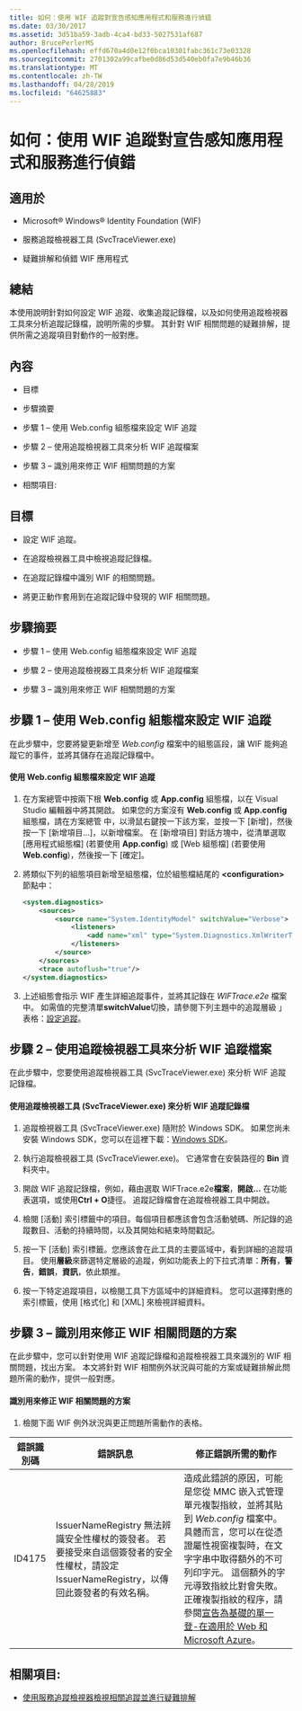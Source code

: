 ```yaml
---
title: 如何：使用 WIF 追蹤對宣告感知應用程式和服務進行偵錯
ms.date: 03/30/2017
ms.assetid: 3d51ba59-3adb-4ca4-bd33-5027531af687
author: BrucePerlerMS
ms.openlocfilehash: effd670a4d0e12f0bca10301fabc361c73e03328
ms.sourcegitcommit: 2701302a99cafbe0d86d53d540eb0fa7e9b46b36
ms.translationtype: MT
ms.contentlocale: zh-TW
ms.lasthandoff: 04/28/2019
ms.locfileid: "64625883"
---
```

# <a name="how-to-debug-claims-aware-applications-and-services-using-wif-tracing"></a>如何：使用 WIF 追蹤對宣告感知應用程式和服務進行偵錯
## <a name="applies-to"></a>適用於  
  
- Microsoft® Windows® Identity Foundation (WIF)  
  
- 服務追蹤檢視器工具 (SvcTraceViewer.exe)  
  
- 疑難排解和偵錯 WIF 應用程式  
  
## <a name="summary"></a>總結  
 本使用說明針對如何設定 WIF 追蹤、收集追蹤記錄檔，以及如何使用追蹤檢視器工具來分析追蹤記錄檔，說明所需的步驟。 其針對 WIF 相關問題的疑難排解，提供所需之追蹤項目對動作的一般對應。  
  
## <a name="contents"></a>內容  
  
- 目標  
  
- 步驟摘要  
  
- 步驟 1 – 使用 Web.config 組態檔來設定 WIF 追蹤  
  
- 步驟 2 – 使用追蹤檢視器工具來分析 WIF 追蹤檔案  
  
- 步驟 3 – 識別用來修正 WIF 相關問題的方案  
  
- 相關項目:  
  
## <a name="objectives"></a>目標  
  
- 設定 WIF 追蹤。  
  
- 在追蹤檢視器工具中檢視追蹤記錄檔。  
  
- 在追蹤記錄檔中識別 WIF 的相關問題。  
  
- 將更正動作套用到在追蹤記錄中發現的 WIF 相關問題。  
  
## <a name="summary-of-steps"></a>步驟摘要  
  
- 步驟 1 – 使用 Web.config 組態檔來設定 WIF 追蹤  
  
- 步驟 2 – 使用追蹤檢視器工具來分析 WIF 追蹤檔案  
  
- 步驟 3 – 識別用來修正 WIF 相關問題的方案  
  
## <a name="step-1--configure-wif-tracing-using-webconfig-configuration-file"></a>步驟 1 – 使用 Web.config 組態檔來設定 WIF 追蹤  
 在此步驟中，您要將變更新增至 *Web.config* 檔案中的組態區段，讓 WIF 能夠追蹤它的事件，並將其儲存在追蹤記錄檔中。  
  
#### <a name="to-configure-wif-tracing-using-webconfig-configuration-file"></a>使用 Web.config 組態檔來設定 WIF 追蹤  
  
1. 在方案總管中按兩下根 **Web.config** 或 **App.config** 組態檔，以在 Visual Studio 編輯器中將其開啟。 如果您的方案沒有 **Web.config** 或 **App.config** 組態檔，請在方案總管 中，以滑鼠右鍵按一下該方案，並按一下 [新增]，然後按一下 [新增項目...]，以新增檔案。 在 [新增項目] 對話方塊中，從清單選取 [應用程式組態檔] (若要使用 **App.config**) 或 [Web 組態檔] (若要使用 **Web.config**)，然後按一下 [確定]。  
  
2. 將類似下列的組態項目新增至組態檔，位於組態檔結尾的 **\<configuration>** 節點中：  
  
    ```xml  
    <system.diagnostics>  
        <sources>  
            <source name="System.IdentityModel" switchValue="Verbose">  
                <listeners>  
                    <add name="xml" type="System.Diagnostics.XmlWriterTraceListener" initializeData="WIFTrace.e2e"/>  
                </listeners>  
            </source>  
        </sources>  
        <trace autoflush="true"/>  
    </system.diagnostics>  
    ```  
  
3. 上述組態會指示 WIF 產生詳細追蹤事件，並將其記錄在 *WIFTrace.e2e* 檔案中。 如需值的完整清單**switchValue**切換，請參閱下列主題中的追蹤層級 」 表格：[設定追蹤](../wcf/diagnostics/tracing/configuring-tracing.md)。  
  
## <a name="step-2--analyze-wif-trace-files-using-trace-viewer-tool"></a>步驟 2 – 使用追蹤檢視器工具來分析 WIF 追蹤檔案  
 在此步驟中，您要使用追蹤檢視器工具 (SvcTraceViewer.exe) 來分析 WIF 追蹤記錄檔。  
  
#### <a name="to-analyze-wif-trace-logs-using-trace-viewer-tool-svctraceviewerexe"></a>使用追蹤檢視器工具 (SvcTraceViewer.exe) 來分析 WIF 追蹤記錄檔  
  
1. 追蹤檢視器工具 (SvcTraceViewer.exe) 隨附於 Windows SDK。 如果您尚未安裝 Windows SDK，您可以在這裡下載：[Windows SDK](https://www.microsoft.com/download/en/details.aspx?id=8279)。  
  
2. 執行追蹤檢視器工具 (SvcTraceViewer.exe)。 它通常會在安裝路徑的 **Bin** 資料夾中。  
  
3. 開啟 WIF 追蹤記錄檔，例如，藉由選取 WIFTrace.e2e**檔案**，**開啟...** 在功能表選項，或使用**Ctrl + O**捷徑。 追蹤記錄檔會在追蹤檢視器工具中開啟。  
  
4. 檢閱 [活動] 索引標籤中的項目。每個項目都應該會包含活動號碼、所記錄的追蹤數目、活動的持續時間，以及其開始和結束時間戳記。  
  
5. 按一下 [活動] 索引標籤。您應該會在此工具的主要區域中，看到詳細的追蹤項目。 使用**層級**來篩選特定層級的追蹤，例如功能表上的下拉式清單：**所有**，**警告**，**錯誤**，**資訊**，依此類推。  
  
6. 按一下特定追蹤項目，以檢閱工具下方區域中的詳細資料。 您可以選擇對應的索引標籤，使用 [格式化] 和 [XML] 來檢視詳細資料。  
  
## <a name="step-3--identify-solutions-to-fix-wif-related-issues"></a>步驟 3 – 識別用來修正 WIF 相關問題的方案  
 在此步驟中，您可以針對使用 WIF 追蹤記錄檔和追蹤檢視器工具來識別的 WIF 相關問題，找出方案。 本文將針對 WIF 相關例外狀況與可能的方案或疑難排解此問題所需的動作，提供一般對應。  
  
#### <a name="to-identify-solutions-to-fix-wif-related-issues"></a>識別用來修正 WIF 相關問題的方案  
  
1. 檢閱下面 WIF 例外狀況與更正問題所需動作的表格。  
  
|**錯誤識別碼**|**錯誤訊息**|**修正錯誤所需的動作**|  
|-|-|-|  
|ID4175|IssuerNameRegistry 無法辨識安全性權杖的簽發者。  若要接受來自這個簽發者的安全性權杖，請設定 IssuerNameRegistry，以傳回此簽發者的有效名稱。|造成此錯誤的原因，可能是您從 MMC 嵌入式管理單元複製指紋，並將其貼到 *Web.config* 檔案中。 具體而言，您可以在從憑證屬性視窗複製時，在文字字串中取得額外的不可列印字元。 這個額外的字元導致指紋比對會失敗。正確複製指紋的程序，請參閱[宣告為基礎的單一登-在適用於 Web 和 Microsoft Azure](https://docs.microsoft.com/previous-versions/msp-n-p/ff359102%28v=pandp.10%29)。|  
  
## <a name="related-items"></a>相關項目:  
  
- [使用服務追蹤檢視器檢視相關追蹤並進行疑難排解](../wcf/diagnostics/tracing/using-service-trace-viewer-for-viewing-correlated-traces-and-troubleshooting.md)
